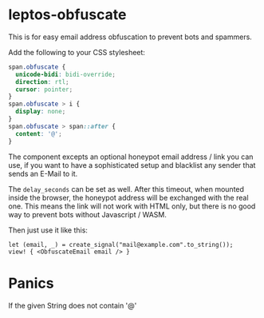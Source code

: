 # leptos-obfuscate

This is for easy email address obfuscation to prevent bots and spammers.

Add the following to your CSS stylesheet:
```css
span.obfuscate {
  unicode-bidi: bidi-override;
  direction: rtl;
  cursor: pointer;
}
span.obfuscate > i {
  display: none;
}
span.obfuscate > span::after {
  content: '@';
}
```

The component excepts an optional honeypot email address / link you can use, if you want to have a
sophisticated setup and blacklist any sender that sends an E-Mail to it.

The `delay_seconds` can be set as well. After this timeout, when mounted inside the browser,
the honeypot address will be exchanged with the real one. This means the link will not work with
HTML only, but there is no good way to prevent bots without Javascript / WASM.

Then just use it like this:

```notest
let (email, _) = create_signal("mail@example.com".to_string());
view! { <ObfuscateEmail email /> }
```

# Panics
If the given String does not contain '@'
